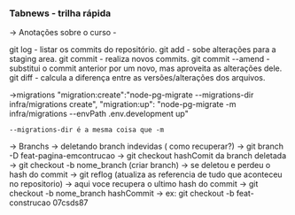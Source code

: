 ### Tabnews - trilha rápida

-> Anotações sobre o curso -

git log - listar os commits do repositório.
git add - sobe alterações para a staging area.
git commit - realiza novos commits.
git commit --amend - substitui o commit anterior por um novo, mas aproveita as alterações dele.
git diff - calcula a diferença entre as versões/alterações dos arquivos.

->migrations
"migration:create":"node-pg-migrate --migrations-dir infra/migrations create",
"migration:up": "node-pg-migrate -m infra/migrations --envPath .env.development up"

    --migrations-dir é a mesma coisa que -m



-> Branchs
    -> deletando branch indevidas ( como recuperar?)
        -> git branch -D feat-pagina-emcontrucao
        -> git checkout hashComit da branch deletada
        -> git checkout -b nome_branch (criar branch)
    -> se deletou e perdeu o hash do commit
        -> git reflog (atualiza as referencia de tudo que aconteceu no repositorio)
            -> aqui voce recupera o ultimo hash do commit
        -> git checkout -b nome_branch hashCommit
            -> ex: git checkout -b feat-construcao 07csds87
